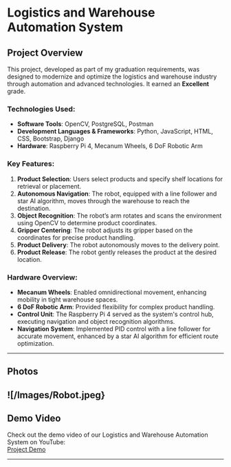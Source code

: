 # Logistics and Warehouse Automation System 

## Project Overview

This project, developed as part of my graduation requirements, was designed to modernize and optimize the logistics and warehouse industry through automation and advanced technologies. It earned an **Excellent** grade.

### Technologies Used:
- **Software Tools**: OpenCV, PostgreSQL, Postman
- **Development Languages & Frameworks**: Python, JavaScript, HTML, CSS, Bootstrap, Django
- **Hardware**: Raspberry Pi 4, Mecanum Wheels, 6 DoF Robotic Arm

### Key Features:

1. **Product Selection**: Users select products and specify shelf locations for retrieval or placement.
2. **Autonomous Navigation**: The robot, equipped with a line follower and star AI algorithm, moves through the warehouse to reach the destination.
3. **Object Recognition**: The robot’s arm rotates and scans the environment using OpenCV to determine product coordinates.
4. **Gripper Centering**: The robot adjusts its gripper based on the coordinates for precise product handling.
5. **Product Delivery**: The robot autonomously moves to the delivery point.
6. **Product Release**: The robot gently releases the product at the desired location.

### Hardware Overview:

- **Mecanum Wheels**: Enabled omnidirectional movement, enhancing mobility in tight warehouse spaces.
- **6 DoF Robotic Arm**: Provided flexibility for complex product handling.
- **Control Unit**: The Raspberry Pi 4 served as the system's control hub, executing navigation and object recognition algorithms.
- **Navigation System**: Implemented PID control with a line follower for accurate movement, enhanced by a star AI algorithm for efficient route optimization.

---

## Photos
![/Images/Robot.jpeg}
---

## Demo Video

Check out the demo video of our Logistics and Warehouse Automation System on YouTube:  
[Project Demo](https://youtu.be/rn0h6OKFDIg?si=p920vsHWhEDFhPXL)

---
